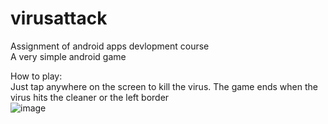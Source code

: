 # virusattack
Assignment of android apps devlopment course\
A very simple android game

How to play:\
Just tap anywhere on the screen to kill the virus. The game ends when the virus hits the cleaner or the left border\
![image](https://github.com/sky92i/virusattack/blob/master/screen.gif)
